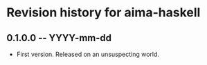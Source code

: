 # Revision history for aima-haskell

## 0.1.0.0  -- YYYY-mm-dd

* First version. Released on an unsuspecting world.
